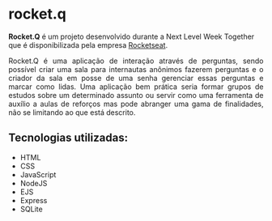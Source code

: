 # rocket.q

<strong>Rocket.Q</strong> é um projeto desenvolvido durante a Next Level Week Together que é disponibilizada pela empresa <a href="https://www.rocketseat.com.br/">Rocketseat</a>.

<p style="text-align: justify">Rocket.Q é uma aplicação de interação através de perguntas, sendo possível criar uma sala para internautas anônimos fazerem perguntas e o criador da sala em posse de uma senha gerenciar essas perguntas e marcar como lidas. Uma aplicação bem prática seria formar grupos de estudos sobre um determinado assunto ou servir como uma ferramenta de auxílio a aulas de reforços mas pode abranger uma gama de finalidades, não se limitando ao que está descrito. </p>

## Tecnologias utilizadas:

<ul>
  <li>HTML</li>
  <li>CSS</li>
  <li>JavaScript</li>
  <li>NodeJS</li>
  <li>EJS</li>
  <li>Express</li>
  <li>SQLite</li>
</ul>
